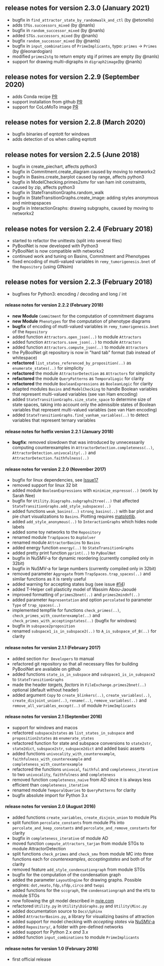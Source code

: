 
## release notes for version 2.3.0 (January 2021)
 - bugfix in `find_attractor_state_by_randomwalk_and_ctl` (by @etonello)
 - adds `STGs.successors_mixed` (by @nanls)
 - bugfix in `random_successor_mixed` (by @nanls)
 - added `STGs.successors_mixed` (by @nanls)
 - bugfix `random_successor_mixed` (by @nanls)
 - bugfix in `input_combinations` of `PrimeImplicants`, typo: `primes` -> `Primes` (by @leonardogian)
 - modified `primes2stg` to return empty stg if primes are empty (by @nanls)
 - support for drawing multi-digraphs in `digraph2image`(by @nanls)


## release notes for version 2.2.9 (September 2020)
- adds Conda recipe [PR](https://github.com/hklarner/PyBoolNet/pull/38)
- support installation from github [PR](https://github.com/hklarner/PyBoolNet/pull/37)
- support for CoLoMoTo image [PR](https://github.com/hklarner/PyBoolNet/pull/35)


## release notes for version 2.2.8 (March 2020)
- bugfix binaries of eqntott for windows
- adds detection of os when calling eqntott 


## release notes for version 2.2.5 (June 2018)
- bugfix in create_piechart, affects python3
- bugfix in Commitment.create_diagram caused by moving to networkx2
- bugifx in Basins.create_barplot caused by range, affects python3
- bugfix in ModelChecking.primes2smv for van ham init constraints, caused by zip, affects python3
- bugfix in StateTransitionGraphs.random_walk
- bugfix in StateTransitionGraphs.create_image: adding styles anonymous and mintrapspaces
- bugfix in InteractionGraphs: drawing subgraphs, caused by moving to networkx2


## release notes for version 2.2.4 (February 2018)
- started to refactor the unittests (split into several files)
- PyBoolNet is now developed with Python3
- PyBoolNet is now compatible with networkx2
- continued work and tuning on Basins, Commitment and Phenotypes
- fixed encoding of mutli-valued variables in `remy_tumorigenesis.bnet` of the `Repository` (using GINsim)


## release notes for version 2.2.3 (February 2018)
- bugfixes for Python3: encoding / decoding and long / int


#### release notes for version 2.2.2 (February 2018)
- **new Module** `Commitment` for the computation of commitment diagrams
- **new Module** `Phenotypes` for the computation of phenotype diagrams
- **bugfix** of encoding of mutli-valued variables in `remy_tumorigenesis.bnet` of the `Repository`
- added function `Attractors.open_json(..)` to module `Attractors`
- added function `Attractors.save_json(..)` to module `Attractors`
- added function `Attractors.compute_json(..)` to module `Attractors`
- the PyBoolNet git repository is now in "hard tab" format (tab instead of whitespace)
- **refactored** `list_states_referenced_by_proposition(..)` as `enumerate_states(..)` for simplicity
- **refactored** the module `AttractorDetection` as `Attractors` for simplicity
- **refactored** the module `QueryPatterns` as `TemporalLogic` for clarity
- **refactored** the module `BooleanExpressions` as `BooleanLogic` for clarity
- adapted modules `Basins` and `ModelChecking` to handle Boolean variables that represent multi-valued variables (see van Ham encoding)
- added `StateTransitionGraphs.size_state_space` to determine size of state spaces, taking into account only the admissible states of Boolean variables that represent multi-valued variables (see van Ham encoding)
- added `StateTransitionGraphs.find_vanham_variables(..)` to detect variables that represent ternary variables


#### release notes for hotfix version 2.2.1 (January 2018)
- **bugfix**: removed slowdown that was introduced by unnecessarily computing counterexamples in `AttractorDetection.completeness(..)`, `AttractorDetection.univocality(..)` and `AttractorDetection.faithfulness(..)`


#### release notes for version 2.2.0 (November 2017)
- bugfix for linux dependencies, see [Issue17](https://github.com/hklarner/PyBoolNet/issues/17)
- removed support for linux 32 bit
- added module `BooleanExpressions` with `minimize_espresso(..)` (work by Sarah Nee)
- bugfix for `Utility.Diagraphs.subgraphs2tree(..)` that affected `StateTransitionGraphs.add_style_subspaces(..)`
- added functions `weak_basins(..)` `strong_basins(..)` with bar plot and pie chart visualizations to `Basins`. Plotting requires [matplotlib](https://matplotlib.org/).
- added `add_style_anonymous(..)` to `InteractionGraphs` which hides node labels
- added some toy networks to the `Repository`
- renamed module `TrapSpaces` to `AspSolver`
- renamed module `AttractorBasins` to `Basins`
- added energy function `energy(..)` to `StateTransitionGraphs`
- added pretty print function `pprint(..)` to `PyBoolNet`
- bugfix in NuSMV-a for dynamic reordering (currently compiled only in 32bit)
- bugfix in NuSMV-a for large numbers (currently compiled only in 32bit)
- removed parameter `Aggregate` from `TrapSpaces.trap_spaces(..)` and similar functions as it is rarely useful
- added warning for accepting states bug (see issue [#14](http://github.com/hklarner/PyBoolNet/issues/14))
- added T-Helper cell plasticity model of Wassim Abou-Jaoudé
- improved formatting of `primes2bnet(..)` and `primes2mindnf(..)`
- added parameter `Representation` and option `percolated` to parameter `Type` of `trap_spaces(..)`
- implemented tempfile for functions `check_primes(..)`, `check_primes_with_counterexample(..)` and `check_primes_with_acceptingstates(..)` (bugfix for windows)
- bugfix in `subspace2proposition`
- renamed `subspace1_is_in_subspace2(..)` to `A_is_subspace_of_B(..)` for clarity


#### release notes for version 2.1.1 (February 2017)
- added section `For Developers` to manual
- refactored git repository so that all necessary files for building PyBoolNet are available on github
- added functions `state_is_in_subspace` and `subspace1_is_in_subspace2` to `StateTransitionGraphs`
- made the header _targets, factors_ in `FileExchange.primes2bnet(..)` optional (default without header)
- added argument `Copy` to `create_blinkers(..)`, `create_variables(..)`, `create_disjoint_union(..)`, `rename(..)`, `remove_variables(..)` and `remove_all_variables_except(..)` of module `PrimeImplicants`


#### release notes for version 2.1 (September 2016)
- support for windows and macos
- refactored `subspace2states` as `list_states_in_subspace` and `proposition2states` as `enumerate_states`
- refactored function for state and subspace conversions to `state2str`, `state2dict`, `subspace2str`, `subspace2dict` and added basic asserts
- added functions `univocality_with_counterexample`, `faithfulness_with_counterexample` and `completeness_with_counterexample`
- refactored the functions `univocal`, `faithful` and `completeness_iterative` to two `univocality`, `faithfulness` and `completeness`
- removed function `completeness_naive` from AD since it is always less efficient than `completeness_iterative`
- renamed module `TemporalQueries` to `QueryPatterns` for clarity
- bugfix absolute import for Python 3.x


#### release notes for version 2.0 (August 2016)
- added functions `create_variables`, `create_disjoin_union` to module PIs
- split function `percolate_constants` from module PIs into `percolate_and_keep_constants` and `percolate_and_remove_constants` for clarity
- bugfix in `completeness_iterative` of module AD
- moved function `compute_attractors_tarjan` from module STGs to module AttractorDetection
- split functions `check_primes` and `check_smv` from module MC into three functions each for _counterexamples_, _acceptingstates_ and both of for clarity
- removed feature `add_style_condensationgraph` from module STGs
- bugfix for the computation of the condensation graph
- added the parameter `LayoutEngine` for drawing graphs. Possible engines: `dot,neato,fdp,sfdp,circo` and `twopi`
- added functions for the `sccgraph`, the `condensationgraph` and the `HTG` to module STGs
- now following the git model described in [nvie.com](http://nvie.com/posts/a-successful-git-branching-model/)
- refactored `Utility.py` in `Utility\DiGraphs.py` and `Utility\Misc.py`
- added documentation source to `Docs\Sphinx`
- added `AttractorBasins.py`, a library for visualizing basins of attraction
- added support for model checking with _accepting states_ via [NuSMV-a](https://github.com/hklarner/NuSMV-a)
- added `Repository/`, a folder with pre-defined networks
- added support for Python 2.x _and_ 3.x
- added function `input_combinations` to module `PrimeImplicants`

#### release notes for version 1.0 (February 2016)
- first official release
